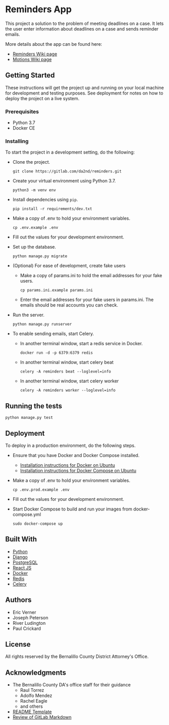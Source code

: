 # Reminders App

This project a solution to the problem of meeting deadlines on a case. It lets the user enter information about deadlines on a case and sends reminder emails.

More details about the app can be found here:

* [Reminders Wiki page](https://gitlab.com/da2nd/reminders/wikis/Reminders)
* [Motions Wiki page](https://gitlab.com/da2nd/reminders/wikis/Motions)

## Getting Started

These instructions will get the project up and running on your local machine for development and testing purposes. See deployment for notes on how to deploy the project on a live system.

### Prerequisites

* Python 3.7
* Docker CE

### Installing
To start the project in a development setting, do the following:

* Clone the project.

  `git clone https://gitlab.com/da2nd/reminders.git`

* Create your virtual environment using Python 3.7. 

  `python3 -m venv env` 

* Install dependencies using `pip`. 

  `pip install -r requirements/dev.txt` 

* Make a copy of .env to hold your environment variables.

  `cp .env.example .env`

* Fill out the values for your development environment.

* Set up the database. 

  `python manage.py migrate`

* (Optional) For ease of development, create fake users
  * Make a copy of params.ini to hold the email addresses for your fake users.
  
    `cp params.ini.example params.ini`
  * Enter the email addresses for your fake users in params.ini. The emails should be real accounts you can check.

* Run the server. 

  `python manage.py runserver`

* To enable sending emails, start Celery.

  * In another terminal window, start a redis service in Docker.

    `docker run -d -p 6379:6379 redis`

  * In another terminal window, start celery beat

    `celery -A reminders beat --loglevel=info`

  * In another terminal window, start celery worker

    `celery -A reminders worker --loglevel=info`

## Running the tests

`python manage.py test`

## Deployment

To deploy in a production environment, do the following steps.

* Ensure that you have Docker and Docker Compose installed.
  * [Installation instructions for Docker on Ubuntu](https://docs.docker.com/install/linux/docker-ce/ubuntu/)
  * [Installation instructions for Docker Compose on Ubuntu](https://linuxize.com/post/how-to-install-and-use-docker-compose-on-ubuntu-18-04/)

* Make a copy of .env to hold your environment variables.

  `cp .env.prod.example .env`

* Fill out the values for your development environment.

* Start Docker Compose to build and run your images from docker-compose.yml

  `sudo docker-compose up`

## Built With

* [Python](https://www.python.org)
* [Django](https://www.djangoproject.com)
* [PostgreSQL](https://www.postgresql.org)
* [React JS](https://reactjs.org)
* [Docker](https://www.docker.com)
* [Redis](https://redis.io)
* [Celery](https://docs.celeryproject.org/en/latest/)

## Authors

* Eric Verner
* Joseph Peterson
* River Ludington
* Paul Crickard

## License

All rights reserved by the Bernalillo County District Attorney's Office.

## Acknowledgments

* The Bernalillo County DA's office staff for their guidance
  * Raul Torrez
  * Adolfo Mendez
  * Rachel Eagle
  * and others
* [README Template](https://gist.github.com/PurpleBooth/109311bb0361f32d87a2)
* [Review of GitLab Markdown](https://docs.gitlab.com/ee/user/markdown.html)
